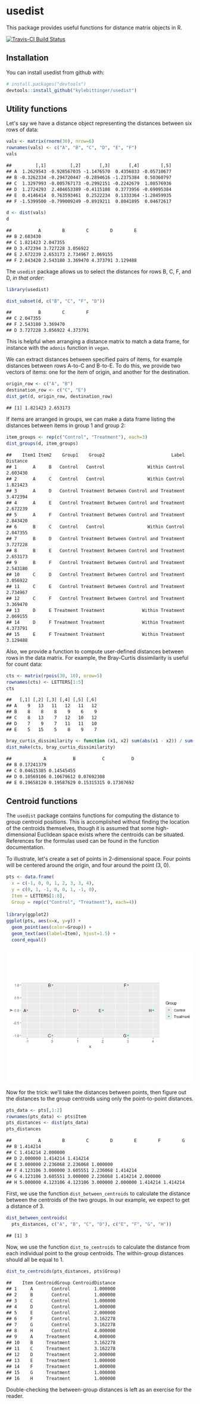 
<!-- README.md is generated from README.Rmd. Please edit that file -->
usedist
=======

This package provides useful functions for distance matrix objects in R.

[![Travis-CI Build Status](https://travis-ci.org/kylebittinger/usedist.svg?branch=master)](https://travis-ci.org/kylebittinger/usedist)

Installation
------------

You can install usedist from github with:

``` r
# install.packages("devtools")
devtools::install_github("kylebittinger/usedist")
```

Utility functions
-----------------

Let's say we have a distance object representing the distances between six rows of data:

``` r
vals <- matrix(rnorm(30), nrow=6)
rownames(vals) <- c("A", "B", "C", "D", "E", "F")
vals
```

    ##         [,1]         [,2]       [,3]       [,4]        [,5]
    ## A  1.2629543 -0.928567035 -1.1476570  0.4356833 -0.05710677
    ## B -0.3262334 -0.294720447 -0.2894616 -1.2375384  0.50360797
    ## C  1.3297993 -0.005767173 -0.2992151 -0.2242679  1.08576936
    ## D  1.2724293  2.404653389 -0.4115108  0.3773956 -0.69095384
    ## E  0.4146414  0.763593461  0.2522234  0.1333364 -1.28459935
    ## F -1.5399500 -0.799009249 -0.8919211  0.8041895  0.04672617

``` r
d <- dist(vals)
d
```

    ##          A        B        C        D        E
    ## B 2.603430                                    
    ## C 1.821423 2.047355                           
    ## D 3.472394 3.727228 3.056922                  
    ## E 2.672239 2.653173 2.734967 2.069155         
    ## F 2.843420 2.543180 3.369470 4.373791 3.129488

The `usedist` package allows us to select the distances for rows B, C, F, and D, *in that order*:

``` r
library(usedist)
```

``` r
dist_subset(d, c("B", "C", "F", "D"))
```

    ##          B        C        F
    ## C 2.047355                  
    ## F 2.543180 3.369470         
    ## D 3.727228 3.056922 4.373791

This is helpful when arranging a distance matrix to match a data frame, for instance with the `adonis` function in `vegan`.

We can extract distances between specified pairs of items, for example distances between rows A-to-C and B-to-E. To do this, we provide two vectors of items: one for the item of origin, and another for the destination.

``` r
origin_row <- c("A", "B")
destination_row <- c("C", "E")
dist_get(d, origin_row, destination_row)
```

    ## [1] 1.821423 2.653173

If items are arranged in groups, we can make a data frame listing the distances between items in group 1 and group 2:

``` r
item_groups <- rep(c("Control", "Treatment"), each=3)
dist_groups(d, item_groups)
```

    ##    Item1 Item2    Group1    Group2                         Label Distance
    ## 1      A     B   Control   Control                Within Control 2.603430
    ## 2      A     C   Control   Control                Within Control 1.821423
    ## 3      A     D   Control Treatment Between Control and Treatment 3.472394
    ## 4      A     E   Control Treatment Between Control and Treatment 2.672239
    ## 5      A     F   Control Treatment Between Control and Treatment 2.843420
    ## 6      B     C   Control   Control                Within Control 2.047355
    ## 7      B     D   Control Treatment Between Control and Treatment 3.727228
    ## 8      B     E   Control Treatment Between Control and Treatment 2.653173
    ## 9      B     F   Control Treatment Between Control and Treatment 2.543180
    ## 10     C     D   Control Treatment Between Control and Treatment 3.056922
    ## 11     C     E   Control Treatment Between Control and Treatment 2.734967
    ## 12     C     F   Control Treatment Between Control and Treatment 3.369470
    ## 13     D     E Treatment Treatment              Within Treatment 2.069155
    ## 14     D     F Treatment Treatment              Within Treatment 4.373791
    ## 15     E     F Treatment Treatment              Within Treatment 3.129488

Also, we provide a function to compute user-defined distances between rows in the data matrix. For example, the Bray-Curtis dissimilarity is useful for count data:

``` r
cts <- matrix(rpois(30, 10), nrow=5)
rownames(cts) <- LETTERS[1:5]
cts
```

    ##   [,1] [,2] [,3] [,4] [,5] [,6]
    ## A    9   13   11   12   11   12
    ## B    8    8    8    9    6    9
    ## C    8   13    7   12   10   12
    ## D    7    9    7   11   11   10
    ## E    5   15    5    8    9    7

``` r
bray_curtis_dissimilarity <- function (x1, x2) sum(abs(x1 - x2)) / sum(x1 + x2)
dist_make(cts, bray_curtis_dissimilarity)
```

    ##            A          B          C          D
    ## B 0.17241379                                 
    ## C 0.04615385 0.14545455                      
    ## D 0.10569106 0.10679612 0.07692308           
    ## E 0.19658120 0.19587629 0.15315315 0.17307692

Centroid functions
------------------

The `usedist` package contains functions for computing the distance to group centroid positions. This is accomplished without finding the location of the centroids themselves, though it is assumed that some high-dimensional Euclidean space exists where the centroids can be situated. References for the formulas used can be found in the function documentation.

To illustrate, let's create a set of points in 2-dimensional space. Four points will be centered around the origin, and four around the point (3, 0).

``` r
pts <- data.frame(
  x = c(-1, 0, 0, 1, 2, 3, 3, 4),
  y = c(0, 1, -1, 0, 0, 1, -1, 0),
  Item = LETTERS[1:8],
  Group = rep(c("Control", "Treatment"), each=4))

library(ggplot2)
ggplot(pts, aes(x=x, y=y)) +
  geom_point(aes(color=Group)) +
  geom_text(aes(label=Item), hjust=1.5) +
  coord_equal()
```

![](tools/readme/centroid_example-1.png)

Now for the trick: we'll take the distances between points, then figure out the distances to the group centroids using only the point-to-point distances.

``` r
pts_data <- pts[,1:2]
rownames(pts_data) <- pts$Item
pts_distances <- dist(pts_data)
pts_distances
```

    ##          A        B        C        D        E        F        G
    ## B 1.414214                                                      
    ## C 1.414214 2.000000                                             
    ## D 2.000000 1.414214 1.414214                                    
    ## E 3.000000 2.236068 2.236068 1.000000                           
    ## F 4.123106 3.000000 3.605551 2.236068 1.414214                  
    ## G 4.123106 3.605551 3.000000 2.236068 1.414214 2.000000         
    ## H 5.000000 4.123106 4.123106 3.000000 2.000000 1.414214 1.414214

First, we use the function `dist_between_centroids` to calculate the distance between the centroids of the two groups. In our example, we expect to get a distance of 3.

``` r
dist_between_centroids(
  pts_distances, c("A", "B", "C", "D"), c("E", "F", "G", "H"))
```

    ## [1] 3

Now, we use the function `dist_to_centroids` to calculate the distance from each individual point to the group centroids. The within-group distances should all be equal to 1.

``` r
dist_to_centroids(pts_distances, pts$Group)
```

    ##    Item CentroidGroup CentroidDistance
    ## 1     A       Control         1.000000
    ## 2     B       Control         1.000000
    ## 3     C       Control         1.000000
    ## 4     D       Control         1.000000
    ## 5     E       Control         2.000000
    ## 6     F       Control         3.162278
    ## 7     G       Control         3.162278
    ## 8     H       Control         4.000000
    ## 9     A     Treatment         4.000000
    ## 10    B     Treatment         3.162278
    ## 11    C     Treatment         3.162278
    ## 12    D     Treatment         2.000000
    ## 13    E     Treatment         1.000000
    ## 14    F     Treatment         1.000000
    ## 15    G     Treatment         1.000000
    ## 16    H     Treatment         1.000000

Double-checking the between-group distances is left as an exercise for the reader.
